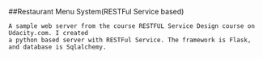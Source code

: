 ##Restaurant Menu System(RESTFul Service based)
```
A sample web server from the course RESTFUL Service Design course on Udacity.com. I created
a python based server with RESTFul Service. The framework is Flask, and database is Sqlalchemy.
```
